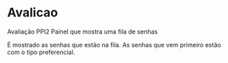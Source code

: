 # Avalicao
Avaliação PPI2
Painel que mostra uma fila de senhas 

É mostrado as senhas que estão na fila. As senhas que vem primeiro estão com o tipo preferencial.

